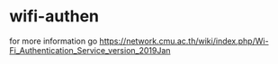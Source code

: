 # wifi-authen
for more information go https://network.cmu.ac.th/wiki/index.php/Wi-Fi_Authentication_Service_version_2019Jan
